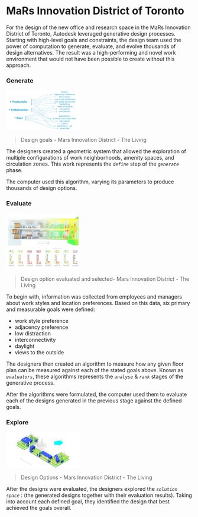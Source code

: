 # MaRs Innovation District of Toronto

For the design of the new office and research space in the MaRs Innovation District of Toronto, Autodesk leveraged generative design processes. Starting with high-level goals and constraints, the design team used the power of computation to generate, evaluate, and evolve thousands of design alternatives. The result was a high-performing and novel work environment that would not have been possible to create without this approach.

### Generate

<img src="../../../assets/intro/mars1.png" style="width:200px;"/>

>Design goals - Mars Innovation District - The Living

The designers created a geometric system that allowed the exploration of multiple configurations of work neighborhoods, amenity spaces, and circulation zones. This work represents the _`define`_ step of the _`generate`_ phase.

The computer used this algorithm, varying its parameters to produce thousands of design options.

### Evaluate

<img src="../../../assets/intro/mars2.jpg" style="width:200px;"/>

> Design option evaluated and selected- Mars Innovation District - The Living

To begin with, information was collected from employees and managers about work styles and location preferences. Based on this data, six primary and measurable goals were defined:

* work style preference
* adjacency preference
* low distraction
* interconnectivity
* daylight
* views to the outside

The designers then created an algorithm to measure how any given floor plan can be measured against each of the stated goals above. Known as _`evaluators`_, these algorithms represents the _`analyse`_ & _`rank`_ stages of the generative process.

After the algorithms were formulated, the computer used them to evaluate each of the designs generated in the previous stage against the defined goals.

### Explore

<img src="../../../assets/intro/mars3.gif" style="width:200px;"/>

> Design Options - Mars Innovation District - The Living

After the designs were evaluated, the designers explored the _`solution space`_ : (the generated designs together with their evaluation results). Taking into account each defined goal, they identified the design that best achieved the goals overall.
